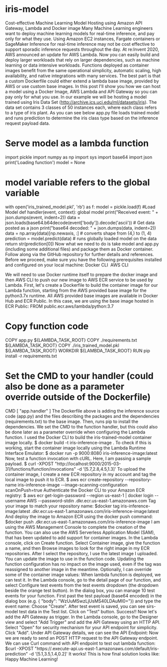 # iris-model

Cost-effective Machine Learning Model Hosting using Amazon API Gateway, Lambda and Docker image
Many Machine Learning engineers want to deploy machine learning models for real-time inference, and pay only for what they use. Using Amazon EC2 instances, Fargate containers or SageMaker Inference for real-time inference may not be cost effective to support sporadic inference requests throughout the day.
At re:Invent 2020, AWS announced an update for AWS Lambda. Now you can easily build and deploy larger workloads that rely on larger dependencies, such as machine learning or data intensive workloads. Functions deployed as container images benefit from the same operational simplicity, automatic scaling, high availability, and native integrations with many services. The best part is that a custom Dockerfile could either extend a lambda base image, provided by AWS or use custom base images.
In this post I'll show you how we can host a model using a Docker Image, AWS Lambda and API Gateway so you can pay only for what you use.
In our example we will be hosting a model trained using Iris Data Set (http://archive.ics.uci.edu/ml/datasets/iris). The data set contains 3 classes of 50 instances each, where each class refers to a type of iris plant.
As you can see below app.py file loads trained model and runs prediction to determine the iris class type based on the inference request payload data.
# Serve model as a lambda function
import pickle
import numpy as np
import sys
import base64
import json
print('Loading function')
model = None
# model variable refers to the global variable
with open('iris_trained_model.pkl', 'rb') as f:
    model = pickle.load(f)
#Load Model
def handler(event, context):
    global model
print("Received event: " + json.dumps(event, indent=2))
    data = json.loads(base64.b64decode(event['body']).decode('ascii')) # Get data posted as a json
    print("base64 decoded: " + json.dumps(data, indent=2))
    data = np.array(data)[np.newaxis, :]  # converts shape from (4,) to (1, 4)
    prediction = model.predict(data)  # runs globally loaded model on the data
    return str(prediction[0])
Now what we need to do is take model and app.py (including some additional files) and package them as Docker container. Follow along via the GitHub repository for further details and references.
Before we proceed, make sure you have the following prerequisites installed and configured on your local machine:
Docker CLI 
AWS CLI

We will need to use Docker runtime itself to prepare the docker image and then AWS CLI to push our new image to AWS ECR service to be used by Lambda.
First, let's create a Dockerfile to build the container image for our Lambda function, starting from the AWS provided base image for the python3.7x runtime. All AWS provided base images are available in Docker Hub and ECR Public. In this case, we are using the base image hosted in ECR Public:
FROM public.ecr.aws/lambda/python:3.7
# Copy function code
COPY app.py ${LAMBDA_TASK_ROOT}
COPY ./requirements.txt ${LAMBDA_TASK_ROOT}
COPY ./iris_trained_model.pkl ${LAMBDA_TASK_ROOT}
WORKDIR ${LAMBDA_TASK_ROOT}
RUN pip install -r requirements.txt
# Set the CMD to your handler (could also be done as a parameter override outside of the Dockerfile)
CMD [ "app.handler" ]
The Dockerfile above is adding the inference source code (app.py) and the files describing the packages and the dependencies (requirements.txt) to the base image. Then, runs pip to install the dependencies. We set the CMD to the function handler, but this could also be done later as a parameter override when configuring the Lambda function.
I used the Docker CLI to build the iris-trained-model container image locally.
$ docker build -t iris-inference-image .
To check if this is working, start the container image locally using the Lambda Runtime Interface Emulator:
$ docker run -p 9000:8080 iris-inference-image:latest
Now, test a function invocation with cURL. Here, I am passing a sample payload.
$ curl -XPOST "http://localhost:9000/2015-03-31/functions/function/invocations" -d '[5.7,2.8,4.5,1.3]'
To upload the container image, I create a new ECR repository in my account and tag the local image to push it to ECR.
$ aws ecr create-repository --repository-name iris-inference-image --image-scanning-configuration scanOnPush=true
Authenticate the Docker CLI to your Amazon ECR registry:
$ aws ecr get-login-password --region us-east-1 | docker login --username AWS --password-stdin <AccountID>.dkr.ecr.us-east-1.amazonaws.com
Tag your image to match your repository name:
$docker tag iris-inference-image:latest <AccountID>.dkr.ecr.us-east-1.amazonaws.com/iris-inference-image:latest
And deploy the image to Amazon ECR using the docker push command:
$docker push <AccountID>.dkr.ecr.us-east-1.amazonaws.com/iris-inference-image
I am using the AWS Management Console to complete the creation of the function. You can also use the AWS Serverless Application Model (SAM), that has been updated to add support for container images.
In the Lambda console, click on Create function. Select Container image, give the function a name, and then Browse images to look for the right image in my ECR repositories.
After I select the repository, I use the latest image I uploaded. You can update the image to use in the function code. Updating the function configuration has no impact on the image used, even if the tag was reassigned to another image in the meantime.
Optionally, I can override some of the container image values:
When lambda function is deployed, we can test it. In the Lambda console, go to the detail page of our function, and select Configure test events from the test events dropdown (the dropdown beside the orange test button). In the dialog box, you can manage 10 test events for your function. First past the test payload (base64 encoded) in the dialog box (e.g. { "body": "WzUuMSwzLjUsMS40LDAuMl0="}) and type the event name:
Choose "Create". After test event is saved, you can see sirs-model test data in the Test list. Click on "Test" button.
Success!!
Now let's add the API Gateway as trigger. In the Lambda console, go to the Designer view and select "Add Trigger" and add the API Gateway using an HTTP API. Select "Open" for security mechanism for your API endpoint for simplicity. Click "Add". Under API Gateway details, we can see the API Endpoint:
Now we are ready to send an POST HTTP request to the API Gateway endpoint. We can use Curl command with API endpoint to test out lambda function:
$curl -XPOST "https://<endpoint-id>.execute-api.us-east-1.amazonaws.com/default/iris-prediction" -d '[5.1,3.5,1.4,0.2]'
It works!
This is how final solution looks like:
Happy Machine Learning!
